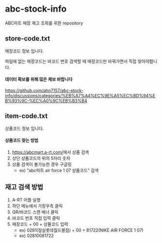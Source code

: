 # abc-stock-info

ABC마트 매장 재고 조회를 위한 repository

## store-code.txt

매장코드 정보 입니다.

파일에 없는 매장코드는 바코드 번호 검색할 때 매장코드만 바꿔가면서 직접 찾아야합니다.

#### 데이터 확보를 위해 많은 제보 바랍니다

<https://github.com/ahn7157/abc-stock-info/discussions/categories/%EB%A7%A4%EC%9E%A5%EC%BD%94%EB%93%9C-%EC%A0%9C%EB%B3%B4>

## item-code.txt

상품코드 정보 입니다.

#### 상품코드 찾는 방법

1. <https://abcmart.a-rt.com/>에서 상품 검색
2. 상단 상품코드의 뒤의 5자리 숫자
3. 상품 검색이 불가능한 경우 구글링
   - ex) "abc마트 air force 1 07 상품코드" 검색

## 재고 검색 방법

1. A-RT 어플 실행
2. 하단 메뉴에서 가장우측 클릭
3. QR/바코드 스캔 배너 클릭
4. 바코드 번호 직접 입력 클릭
5. 매장코드 + 00 + 상품코드 입력
    - ex) 0281(잠실롯데월드몰점) + 00 + 81722(NIKE AIR FORCE 1 07)
    - ex) 02810081722
